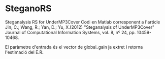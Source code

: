 # SteganoRS
Steganalysis RS for UnderMP3Cover
Codi en Matlab corresponent a l'article
Jin, C.; Wang, R.; Yan, D.; Yu, X.(2012) "Steganalysis of UnderMP3Cover" 
Journal of Computational Information Systems, vol. 8, nº 24, pp. 10459-10468.

El paràmetre d'entrada és el vector de global_gain ja extret i retorna 
l'estimació del E.R.
